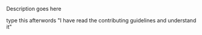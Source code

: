 Description goes here

type this afterwords "I have read the contributing guidelines and understand it"
